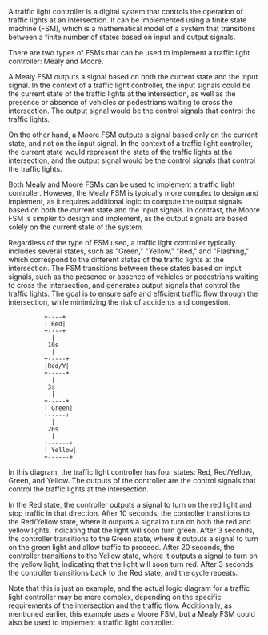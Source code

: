 A traffic light controller is a digital system that controls the operation of traffic lights at an intersection. It can be implemented using a finite state machine (FSM), which is a mathematical model of a system that transitions between a finite number of states based on input and output signals.

There are two types of FSMs that can be used to implement a traffic light controller: Mealy and Moore.

A Mealy FSM outputs a signal based on both the current state and the input signal. In the context of a traffic light controller, the input signals could be the current state of the traffic lights at the intersection, as well as the presence or absence of vehicles or pedestrians waiting to cross the intersection. The output signal would be the control signals that control the traffic lights.

On the other hand, a Moore FSM outputs a signal based only on the current state, and not on the input signal. In the context of a traffic light controller, the current state would represent the state of the traffic lights at the intersection, and the output signal would be the control signals that control the traffic lights.

Both Mealy and Moore FSMs can be used to implement a traffic light controller. However, the Mealy FSM is typically more complex to design and implement, as it requires additional logic to compute the output signals based on both the current state and the input signals. In contrast, the Moore FSM is simpler to design and implement, as the output signals are based solely on the current state of the system.

Regardless of the type of FSM used, a traffic light controller typically includes several states, such as "Green," "Yellow," "Red," and "Flashing," which correspond to the different states of the traffic lights at the intersection. The FSM transitions between these states based on input signals, such as the presence or absence of vehicles or pedestrians waiting to cross the intersection, and generates output signals that control the traffic lights. The goal is to ensure safe and efficient traffic flow through the intersection, while minimizing the risk of accidents and congestion.

              +----+
              | Red|
              +----+
                |
               10s
                |
              +-----+
              |Red/Y|
              +-----+
                |
               3s
                |
              +-----+
              | Green|
              +-----+
                |
               20s
                |
              +------+
              | Yellow|
              +------+


In this diagram, the traffic light controller has four states: Red, Red/Yellow, Green, and Yellow. The outputs of the controller are the control signals that control the traffic lights at the intersection.

In the Red state, the controller outputs a signal to turn on the red light and stop traffic in that direction. After 10 seconds, the controller transitions to the Red/Yellow state, where it outputs a signal to turn on both the red and yellow lights, indicating that the light will soon turn green. After 3 seconds, the controller transitions to the Green state, where it outputs a signal to turn on the green light and allow traffic to proceed. After 20 seconds, the controller transitions to the Yellow state, where it outputs a signal to turn on the yellow light, indicating that the light will soon turn red. After 3 seconds, the controller transitions back to the Red state, and the cycle repeats.

Note that this is just an example, and the actual logic diagram for a traffic light controller may be more complex, depending on the specific requirements of the intersection and the traffic flow. Additionally, as mentioned earlier, this example uses a Moore FSM, but a Mealy FSM could also be used to implement a traffic light controller.
